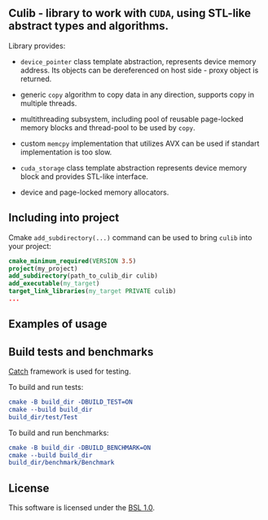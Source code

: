 ## Culib - library to work with `CUDA`, using STL-like abstract types and algorithms.

Library provides:

- `device_pointer` class template abstraction, represents device memory address.
Its objects can be dereferenced on host side - proxy object is returned.

- generic `copy` algorithm to copy data in any direction, supports copy in multiple threads.

- multithreading subsystem, including pool of reusable page-locked memory blocks and thread-pool to be used by `copy`.

- custom `memcpy` implementation that utilizes AVX can be used if standart implementation is too slow.

- `cuda_storage` class template abstraction represents device memory block and provides STL-like interface.

- device and page-locked memory allocators.

## Including into project

Cmake `add_subdirectory(...)` command can be used to bring `culib` into your project:

```cmake
cmake_minimum_required(VERSION 3.5)
project(my_project)
add_subdirectory(path_to_culib_dir culib)
add_executable(my_target)
target_link_libraries(my_target PRIVATE culib)
...
```

## Examples of usage



## Build tests and benchmarks

[Catch](https://github.com/catchorg/Catch2) framework is used for testing.

To build and run tests:

```cmake
cmake -B build_dir -DBUILD_TEST=ON
cmake --build build_dir
build_dir/test/Test
```

To build and run benchmarks:

```cmake
cmake -B build_dir -DBUILD_BENCHMARK=ON
cmake --build build_dir
build_dir/benchmark/Benchmark
```

## License
This software is licensed under the [BSL 1.0](LICENSE.txt).
